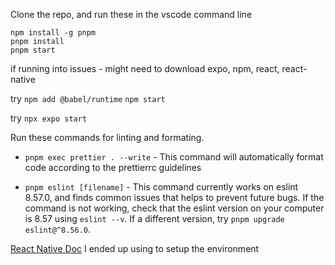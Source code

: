Clone the repo, and run these in the vscode command line
``` 
npm install -g pnpm
pnpm install
pnpm start
``` 

if running into issues - might need to download expo, npm, react, react-native

try `npm add @babel/runtime`
`npm start`

try ```npx expo start```



Run these commands for linting and formating.

- `pnpm exec prettier . --write` - This command will automatically format code according to the prettierrc guidelines

- `pnpm eslint [filename]` - This command currently works on eslint 8.57.0, and finds common issues that helps to prevent future bugs. If the command is not working, check that the eslint version on your computer is 8.57 using `eslint --v`. If a different version, try `pnpm upgrade eslint@^8.56.0`.

[React Native Doc](https://reactnative.dev/docs/environment-setup) I ended up using to setup the environment
